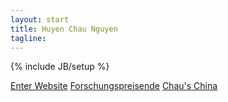 ```yaml
---
layout: start
title: Huyen Chau Nguyen
tagline: 
---
```

{% include JB/setup %}

[Enter Website](welcome.html)
[Forschungspreisende](http://www.forschungspreisen.de)
[Chau's China](http://chauschina.tumblr.com)